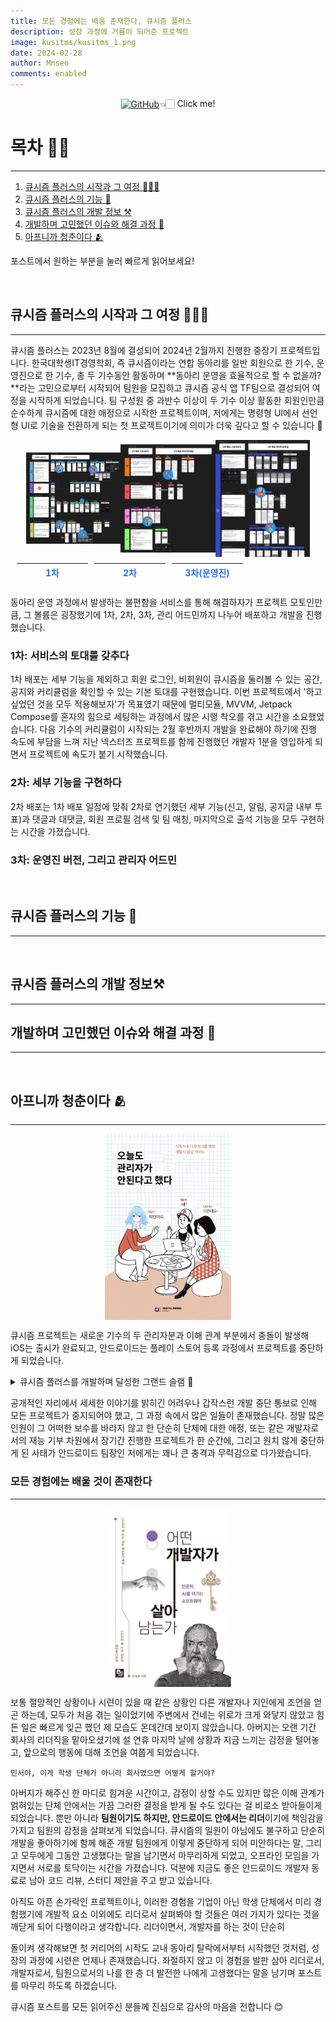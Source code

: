 ```yaml
---
title: 모든 경험에는 배움 존재한다, 큐시즘 플러스
description: 성장 과정에 거름이 되어준 프로젝트
image: kusitms/kusitms_1.png
date: 2024-02-28
author: Mnseo
comments: enabled
---
```


<div style="display: flex; align-items: center; justify-content: center;">
    <a href="https://github.com/Mnseo/Kusitms_android">
        <img src="https://img.shields.io/badge/github-%23121011.svg?style=for-the-badge&logo=github&logoColor=white" alt="GitHub">
    </a>
    👈🏻 Click me! 
</div>


# 목차 ✍🏻
---
1. [큐시즘 플러스의 시작과 그 여정 🏃🏻‍♀️](#큐시즘-플러스의-시작과-그-여정-)
2. [큐시즘 플러스의 기능 🤔](#큐시즘-플러스의-기능-)
3. [큐시즘 플러스의 개발 정보 ⚒️](#큐시즘-플러스의-개발-정보-)
4. [개발하며 고민했던 이슈와 해결 과정 🤝](#개발하며-고민했던-이슈와-해결-과정-)
5. [아프니까 청춘이다 🫂](#아프니까-청춘이다-)

포스트에서 원하는 부분을 눌러 빠르게 읽어보세요! 

<br>

## 큐시즘 플러스의 시작과 그 여정 🏃🏻‍♀️ 
---

큐시즘 플러스는 2023년 8월에 결성되어 2024년 2월까지 진행한 중장기 프로젝트입니다. 
한국대학생IT경영학회, 즉 큐시즘이라는 연합 동아리를 일반 회원으로 한 기수, 운영진으로 한 기수, 총 두 기수동안 활동하며 **동아리 운영을 효율적으로 할 수 없을까?**라는 고민으로부터 시작되어 팀원을 모집하고 큐시즘 공식 앱 TF팀으로 결성되어 여정을 시작하게 되었습니다. 
팀 구성원 중 과반수 이상이 두 기수 이상 활동한 회원인만큼 순수하게 큐시즘에 대한 애정으로 시작한 프로젝트이며, 저에게는 명령형 UI에서 선언형 UI로 기술을 전환하게 되는 첫 프로젝트이기에 의미가 더욱 깊다고 할 수 있습니다 🥰


<div style="display: flex; align-items: center; justify-content: center;">
    <img src="../assets/images/projects/kusitms/kusitms_2.png" style="width: 30%;">
    <img src="../assets/images/projects/kusitms/kusitms_3.png" style="width: 30%;">
    <img src="../assets/images/projects/kusitms/kusitms_4.png" style="width: 30%;">
</div>

<div style="width: 100%; display: flex; justify-content: center; overflow-x: auto;">
    <table style="width: 100%; max-width: 1000px; margin: auto; border-collapse: separate; border-spacing: 10px;">
        <tr>
            <th style="width: 25%; color:#266DFC">1차</th>
            <th style="width: 25%; color:#266DFC">2차</th>
            <th style="width: 25%; color:#266DFC">3차(운영진)</th>
        </tr>
    </table>
</div>

동아리 운영 과정에서 발생하는 불편함을 서비스를 통해 해결하자가 프로젝트 모토인만큼, 그 볼륨은 굉장했기에 1차, 2차, 3차, 관리 어드민까지 나누어 배포하고 개발을 진행했습니다.

### 1차: 서비스의 토대를 갖추다 

1차 배포는 세부 기능을 제외하고 회원 로그인, 비회원이 큐시즘을 둘러볼 수 있는 공간, 공지와 커리큘럼을 확인할 수 있는 기본 토대를 구현했습니다. 이번 프로젝트에서 '하고싶었던 것을 모두 적용해보자'가 목표였기 때문에 멀티모듈, MVVM, Jetpack Compose를 혼자의 힘으로 세팅하는 과정에서 많은 시행 착오를 겪고 시간을 소요했었습니다.
다음 기수의 커리큘럼이 시작되는 2월 후반까지 개발을 완료해야 하기에 진행 속도에 부담을 느껴 지난 넥스터즈 프로젝트를 함께 진행했던 개발자 1분을 영입하게 되면서 프로젝트에 속도가 붙기 시작했습니다.

### 2차: 세부 기능을 구현하다 

2차 배포는 1차 배포 일정에 맞춰 2차로 연기했던 세부 기능(신고, 알림, 공지글 내부 투표)과 댓글과 대댓글, 회원 프로필 검색 및 팀 매칭, 마지막으로 출석 기능을 모두 구현하는 시간을 가졌습니다.

### 3차: 운영진 버전, 그리고 관리자 어드민 


<br>

## 큐시즘 플러스의 기능 🤔
---


<br>

## 큐시즘 플러스의 개발 정보⚒️
---


## 개발하며 고민했던 이슈와 해결 과정 🤝
---

<br>

## 아프니까 청춘이다 🫂
---

<div style="display: flex; align-items: center; justify-content: center;">
    <img src="../assets/images/projects/kusitms/kusitms_5.png" style="width: 40%;">
</div>

큐시즘 프로젝트는 새로운 기수의 두 관리자분과 이해 관계 부분에서 충돌이 발생해 iOS는 출시가 완료되고, 안드로이드는 플레이 스토어 등록 과정에서 프로젝트를 중단하게 되었습니다.

  <details style="flex: 1;">
    <summary>큐시즘 플러스를 개발하며 달성한 그랜드 슬램 🎉</summary>
         <ul>
                <li>20회의 정기 회의, 6회의 서브회의</li>
                <li>피그마 13페이지 분량의 디자인</li>
                <li>4만 줄 가량의 코드 중 22000줄 기여</li>
                <li>3학년 2학기의 모든 공강 시간을 도서관에서 개발하는데 투자하기💻</li>
                <li>연말 휴가차 필리핀과 한국을 오가는 새벽 비행기 안에서 개발하기💻</li>
                <li>설 연휴 고속 버스에서 개발하기 💻 </li>
                <li>연휴 4일 내내 새벽에 밤 새서 개발하기💻</li>
        </ul>
  </details>

공개적인 자리에서 세세한 이야기를 밝히긴 어려우나 갑작스런 개발 중단 통보로 인해 모든 프로젝트가 중지되어야 했고, 그 과정 속에서 많은 일들이 존재했습니다.
정말 많은 인원이 그 어떠한 보수를 바라지 않고 한 단순히 단체에 대한 애정, 또는 같은 개발자로서의 재능 기부 차원에서 장기간 진행한 프로젝트가 한 순간에, 그리고 원치 않게 중단하게 된 사태가 안드로이드 팀장인 저에게는 꽤나 큰 충격과 무력감으로 다가왔습니다.  

### 모든 경험에는 배울 것이 존재한다
---

  <div style="display: flex; align-items: center; justify-content: center;">
    <img src="../assets/images/projects/kusitms/kusitms_6.png" style="width: 40%;">
 </div>

보통 절망적인 상황이나 시련이 있을 때 같은 상황인 다른 개발자나 지인에게 조언을 얻곤 하는데, 모두가 처음 겪는 일이었기에 주변에서 건네는 위로가 크게 와닿지 않았고 힘든 일은 빠르게 잊곤 했던 제 모습도 온데간데 보이지 않았습니다. 아버지는 오랜 기간 회사의 리더직을 맡아오셨기에 설 연휴 마지막 날에 상황과 지금 느끼는 감정을 털어놓고, 앞으로의 행동에 대해 조언을 여쭙게 되었습니다.

`민서야, 이게 학생 단체가 아니라 회사였으면 어떻게 할거야?`

아버지가 해주신 한 마디로 힘겨운 시간이고, 감정이 상할 수도 있지만 많은 이해 관계가 얽혀있는 단체 안에서는 가끔 그러한 결정을 받게 될 수도 있다는 걸 비로소 받아들이게 되었습니다. 뿐만 아니라 **팀원이기도 하지만, 안드로이드 안에서는 리더**이기에 책임감을 가지고 팀원의 감정을 살펴보게 되었습니다.
큐시즘의 일원이 아님에도 불구하고 단순히 개발을 좋아하기에 함께 해준 개발 팀원에게 이렇게 중단하게 되어 미안하다는 말, 그리고 모두에게 그동안 고생했다는 말을 남기면서 마무리하게 되었고, 오프라인 모임을 가지면서 서로를 토닥이는 시간을 가졌습니다. 덕분에 지금도 좋은 안드로이드 개발자 동료로 남아 코드 리뷰, 스터디 제안을 주고 받고 있습니다.

아직도 아픈 손가락인 프로젝트이나, 이러한 경험을 기업이 아닌 학생 단체에서 미리 경험했기에 개발적 요소 이외에도 리더로서 살펴봐야 할 것들은 여러 가지가 있다는 것을 깨닫게 되어 다행이라고 생각합니다. 리더이면서, 개발자를 하는 것이 단순히 

돌이켜 생각해보면 첫 커리어의 시작도 교내 동아리 탈락에서부터 시작했던 것처럼, 성장의 과정에 시련은 언제나 존재했습니다. 좌절하지 않고 이 경험을 발판 삼아 리더로서, 개발자로서, 팀원으로서의 나를 한 층 더 발전한 나에게 고생했다는 말을 남기며 포스트를 마무리 하도록 하겠습니다.

큐시즘 포스트를 모든 읽어주신 분들께 진심으로 감사의 마음을 전합니다 😊

<br>